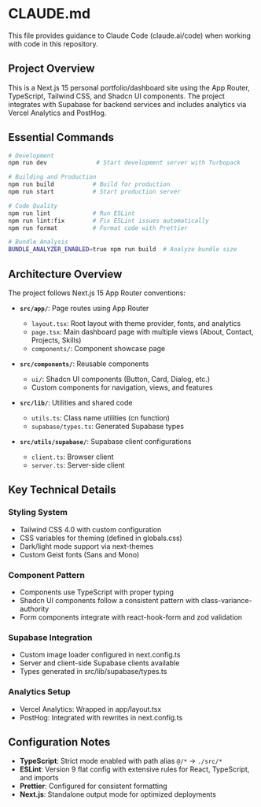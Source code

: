 # CLAUDE.md

This file provides guidance to Claude Code (claude.ai/code) when working with code in this repository.

## Project Overview

This is a Next.js 15 personal portfolio/dashboard site using the App Router, TypeScript, Tailwind CSS, and Shadcn UI components. The project integrates with Supabase for backend services and includes analytics via Vercel Analytics and PostHog.

## Essential Commands

```bash
# Development
npm run dev              # Start development server with Turbopack

# Building and Production
npm run build           # Build for production
npm run start           # Start production server

# Code Quality
npm run lint            # Run ESLint
npm run lint:fix        # Fix ESLint issues automatically
npm run format          # Format code with Prettier

# Bundle Analysis
BUNDLE_ANALYZER_ENABLED=true npm run build  # Analyze bundle size
```

## Architecture Overview

The project follows Next.js 15 App Router conventions:

- **`src/app/`**: Page routes using App Router
  - `layout.tsx`: Root layout with theme provider, fonts, and analytics
  - `page.tsx`: Main dashboard page with multiple views (About, Contact, Projects, Skills)
  - `components/`: Component showcase page
  
- **`src/components/`**: Reusable components
  - `ui/`: Shadcn UI components (Button, Card, Dialog, etc.)
  - Custom components for navigation, views, and features
  
- **`src/lib/`**: Utilities and shared code
  - `utils.ts`: Class name utilities (cn function)
  - `supabase/types.ts`: Generated Supabase types
  
- **`src/utils/supabase/`**: Supabase client configurations
  - `client.ts`: Browser client
  - `server.ts`: Server-side client

## Key Technical Details

### Styling System
- Tailwind CSS 4.0 with custom configuration
- CSS variables for theming (defined in globals.css)
- Dark/light mode support via next-themes
- Custom Geist fonts (Sans and Mono)

### Component Pattern
- Components use TypeScript with proper typing
- Shadcn UI components follow a consistent pattern with class-variance-authority
- Form components integrate with react-hook-form and zod validation

### Supabase Integration
- Custom image loader configured in next.config.ts
- Server and client-side Supabase clients available
- Types generated in src/lib/supabase/types.ts

### Analytics Setup
- Vercel Analytics: Wrapped in app/layout.tsx
- PostHog: Integrated with rewrites in next.config.ts

## Configuration Notes

- **TypeScript**: Strict mode enabled with path alias `@/*` → `./src/*`
- **ESLint**: Version 9 flat config with extensive rules for React, TypeScript, and imports
- **Prettier**: Configured for consistent formatting
- **Next.js**: Standalone output mode for optimized deployments